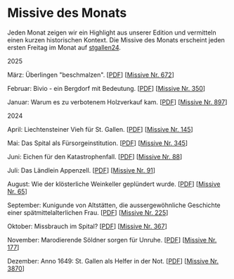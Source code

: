 
# Missive des Monats

Jeden Monat zeigen wir ein Highlight aus unserer Edition und vermitteln einen kurzen historischen Kontext. Die Missive des Monats erscheint jeden ersten Freitag im Monat auf [stgallen24](https://stgallen24.ch/dossiers/missiven-des-monats).

2025

März: Überlingen "beschmalzen".
[[PDF](resources/pdfs/Sonderegger_Ueberlingen_beschmalzen_07-03-2025.pdf)]
[[Missive Nr. 672](https://missiven.stadtarchiv.ch/data/stasg_missiv_00672.xml)]

Februar: Bivio - ein Bergdorf mit Bedeutung.
[[PDF](resources/pdfs/Maechler_Bergdorf_Bivio_07-01-2025.pdf)]
[[Missive Nr. 350](https://missiven.stadtarchiv.ch/data/stasg_missiv_00350.xml)]

Januar: Warum es zu verbotenem Holzverkauf kam.
[[PDF](resources/pdfs/Sonderegger_Verbotener_Holzverkauf_03-01-2025.pdf)]
[[Missive Nr. 897](https://missiven.stadtarchiv.ch/data/stasg_missiv_00897.xml)]

2024

April: Liechtensteiner Vieh für St. Gallen.
[[PDF](resources/pdfs/Sonderegger_Liechtensteiner_Vieh_fuer_St.Gallen_05-04-2024.pdf)]
[[Missive Nr. 145](https://missiven.stadtarchiv.ch/data/stasg_missiv_00145.xml)]

Mai: Das Spital als Fürsorgeinstitution.
[[PDF](resources/pdfs/Schoeb_Das_Spital_als_Fuersorgeinstitution_03-05-2024.pdf)]
[[Missive Nr. 345](https://missiven.stadtarchiv.ch/data/stasg_missiv_00345.xml)]

Juni: Eichen für den Katastrophenfall.
[[PDF](resources/pdfs/Sonderegger_Eichen_fuer_den_Katastrophenfall_07-06-2024.pdf)]
[[Missive Nr. 88](https://missiven.stadtarchiv.ch/data/stasg_missiv_00088.xml)]

Juli: Das Ländlein Appenzell.
[[PDF](resources/pdfs/Maechler_Das_Laendlein_Appenzell_05-07-2024.pdf)]
[[Missive Nr. 91](https://missiven.stadtarchiv.ch/data/stasg_missiv_00091.xml)]

August: Wie der klösterliche Weinkeller geplündert wurde.
[[PDF](resources/pdfs/Schoeb_Weinkeller_02-08-2024.pdf)]
[[Missive Nr. 65](https://missiven.stadtarchiv.ch/data/stasg_missiv_00065.xml)]

September: Kunigunde von Altstätten, die aussergewöhnliche Geschichte einer spätmittelalterlichen Frau.
[[PDF](resources/pdfs/Maechler_Kunigunde_von_Altstaetten_06-09-2024.pdf)]
[[Missive Nr. 225](https://missiven.stadtarchiv.ch/data/stasg_missiv_00225.xml)]

Oktober: Missbrauch im Spital?
[[PDF](resources/pdfs/Schoeb_Missbrauch_im_Spital_04-10-2024.pdf)]
[[Missive Nr. 367](https://missiven.stadtarchiv.ch/data/stasg_missiv_00367.xml)]

November: Marodierende Söldner sorgen für Unruhe.
[[PDF](resources/pdfs/Weidenmann_Marodierende_Soeldner_01-11-2024.pdf)]
[[Missive Nr. 177](https://missiven.stadtarchiv.ch/data/stasg_missiv_00177.xml)]

Dezember: Anno 1649: St. Gallen als Helfer in der Not.
[[PDF](resources/pdfs/Hagmann_Anno_1649_06-12-2024.pdf)]
[[Missive Nr. 3870](https://missiven.stadtarchiv.ch/data/stasg_missiv_03870.xml)]